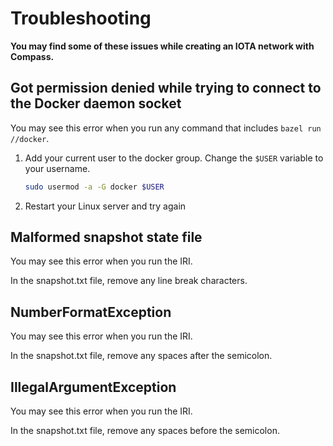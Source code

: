 # Troubleshooting

**You may find some of these issues while creating an IOTA network with Compass.**

## Got permission denied while trying to connect to the Docker daemon socket

You may see this error when you run any command that includes `bazel run //docker`.

1. Add your current user to the docker group. Change the `$USER` variable to your username.

    ```bash
    sudo usermod -a -G docker $USER
    ```

2. Restart your Linux server and try again

## Malformed snapshot state file

You may see this error when you run the IRI.

In the snapshot.txt file, remove any line break characters.

## NumberFormatException

You may see this error when you run the IRI.

In the snapshot.txt file, remove any spaces after the semicolon.

## IllegalArgumentException

You may see this error when you run the IRI.

In the snapshot.txt file, remove any spaces before the semicolon.